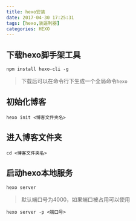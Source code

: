 ```yaml
---
title: hexo安装
date: 2017-04-30 17:25:31
tags: [hexo,装逼利器]
categories: HEXO
---
```

## 下载hexo脚手架工具
```
npm install hexo-cli -g
```
> 下载后可以在命令行下生成一个全局命令`hexo`
<!--more-->
## 初始化博客
```
hexo init <博客文件夹名>
```
<!--more-->
## 进入博客文件夹
```
cd <博客文件夹名>
```
## 启动hexo本地服务
```
hexo server
```
> 默认端口号为4000，如果端口被占用可以使用

```
hexo server -p <端口号>
```
